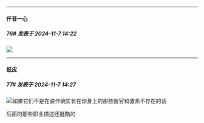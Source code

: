 ﻿
*****

####  仟音一心  
##### 76#       发表于 2024-11-7 14:22

<img src="https://p.sda1.dev/20/c1ea3cdba2b46637aad06a37674e58c1/image.jpg" referrerpolicy="no-referrer">


*****

####  纸皮  
##### 77#       发表于 2024-11-7 14:27

<img src="https://static.saraba1st.com/image/smiley/face2017/067.png" referrerpolicy="no-referrer">如果它们不是在装作确实长在你身上的那些器官和激素不存在的话

后面的那些职业描述还挺酷的

